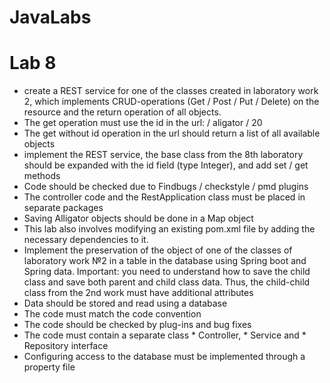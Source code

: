 # JavaLabs
# Lab 8
- create a REST service for one of the classes created in laboratory work 2, which implements CRUD-operations (Get / Post / Put / Delete) on the resource and the return operation of all objects.
- The get operation must use the id in the url: / aligator / 20
- The get without id operation in the url should return a list of all available objects
- implement the REST service, the base class from the 8th laboratory should be expanded with the id field (type Integer), and add set / get methods
- Сode should be checked due to Findbugs / checkstyle / pmd plugins
- The controller code and the RestApplication class must be placed in separate packages
- Saving Alligator objects should be done in a Map object
- This lab also involves modifying an existing pom.xml file by adding the necessary dependencies to it.
- Implement the preservation of the object of one of the classes of laboratory work №2 in a table in the database using Spring boot and Spring data. Important: you need to understand how to save the child class and save both parent and child class data. Thus, the child-child class from the 2nd work must have additional attributes
- Data should be stored and read using a database
- The code must match the code convention
- The code should be checked by plug-ins and bug fixes
- The code must contain a separate class * Controller, * Service and * Repository interface
- Configuring access to the database must be implemented through a property file
